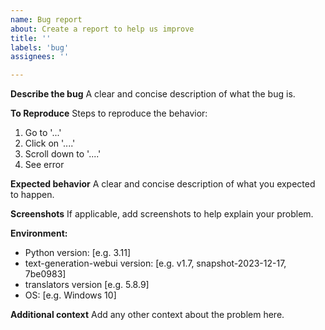 ```yaml
---
name: Bug report
about: Create a report to help us improve
title: ''
labels: 'bug'
assignees: ''

---
```


**Describe the bug**
A clear and concise description of what the bug is.

**To Reproduce**
Steps to reproduce the behavior:
1. Go to '...'
2. Click on '....'
3. Scroll down to '....'
4. See error

**Expected behavior**
A clear and concise description of what you expected to happen.

**Screenshots**
If applicable, add screenshots to help explain your problem.

**Environment:**
 - Python version: [e.g. 3.11]
 - text-generation-webui version: [e.g. v1.7, snapshot-2023-12-17, 7be0983]
 - translators version [e.g. 5.8.9]
 - OS: [e.g. Windows 10]

**Additional context**
Add any other context about the problem here.
